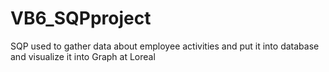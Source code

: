 # VB6_SQPproject
SQP used to gather data about employee activities and put it into database and visualize it into Graph at Loreal
